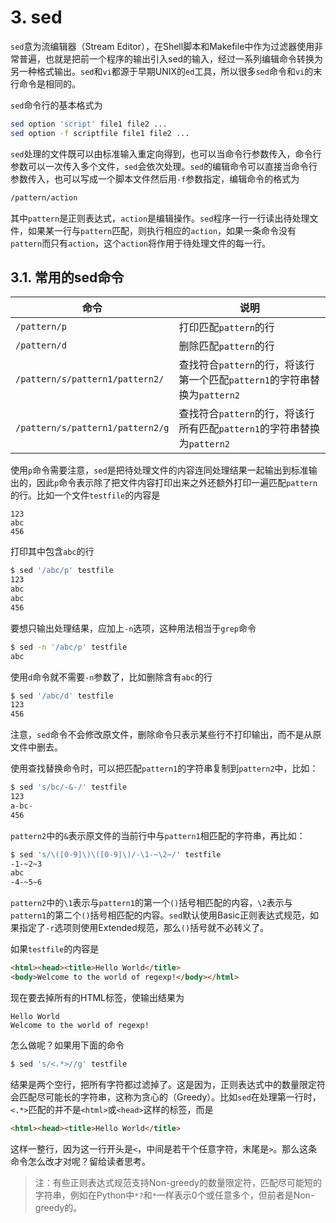 # 3. sed

`sed`意为流编辑器（Stream Editor），在Shell脚本和Makefile中作为过滤器使用非常普遍，也就是把前一个程序的输出引入sed的输入，经过一系列编辑命令转换为另一种格式输出。`sed`和`vi`都源于早期UNIX的`ed`工具，所以很多`sed`命令和`vi`的末行命令是相同的。

`sed`命令行的基本格式为

```bash
sed option 'script' file1 file2 ...
sed option -f scriptfile file1 file2 ...
```

`sed`处理的文件既可以由标准输入重定向得到，也可以当命令行参数传入，命令行参数可以一次传入多个文件，`sed`会依次处理。`sed`的编辑命令可以直接当命令行参数传入，也可以写成一个脚本文件然后用`-f`参数指定，编辑命令的格式为

```bash
/pattern/action
```

其中`pattern`是正则表达式，`action`是编辑操作。`sed`程序一行一行读出待处理文件，如果某一行与`pattern`匹配，则执行相应的`action`，如果一条命令没有`pattern`而只有`action`，这个`action`将作用于待处理文件的每一行。

## 3.1. 常用的sed命令

| 命令 | 说明 |
|------|------|
| `/pattern/p` | 打印匹配`pattern`的行 |
| `/pattern/d` | 删除匹配`pattern`的行 |
| `/pattern/s/pattern1/pattern2/` | 查找符合`pattern`的行，将该行第一个匹配`pattern1`的字符串替换为`pattern2` |
| `/pattern/s/pattern1/pattern2/g` | 查找符合`pattern`的行，将该行所有匹配`pattern1`的字符串替换为`pattern2` |

使用`p`命令需要注意，`sed`是把待处理文件的内容连同处理结果一起输出到标准输出的，因此`p`命令表示除了把文件内容打印出来之外还额外打印一遍匹配`pattern`的行。比如一个文件`testfile`的内容是

```
123
abc
456
```

打印其中包含`abc`的行

```bash
$ sed '/abc/p' testfile
123
abc
abc
456
```

要想只输出处理结果，应加上`-n`选项，这种用法相当于`grep`命令

```bash
$ sed -n '/abc/p' testfile
abc
```

使用`d`命令就不需要`-n`参数了，比如删除含有`abc`的行

```bash
$ sed '/abc/d' testfile
123
456
```

注意，`sed`命令不会修改原文件，删除命令只表示某些行不打印输出，而不是从原文件中删去。

使用查找替换命令时，可以把匹配`pattern1`的字符串复制到`pattern2`中，比如：

```bash
$ sed 's/bc/-&-/' testfile
123
a-bc-
456
```

`pattern2`中的`&`表示原文件的当前行中与`pattern1`相匹配的字符串，再比如：

```bash
$ sed 's/\([0-9]\)\([0-9]\)/-\1-~\2~/' testfile
-1-~2~3
abc
-4-~5~6
```

`pattern2`中的`\1`表示与`pattern1`的第一个`()`括号相匹配的内容，`\2`表示与`pattern1`的第二个`()`括号相匹配的内容。`sed`默认使用Basic正则表达式规范，如果指定了`-r`选项则使用Extended规范，那么`()`括号就不必转义了。

如果`testfile`的内容是

```html
<html><head><title>Hello World</title>
<body>Welcome to the world of regexp!</body></html>
```

现在要去掉所有的HTML标签，使输出结果为

```
Hello World
Welcome to the world of regexp!
```

怎么做呢？如果用下面的命令

```bash
$ sed 's/<.*>//g' testfile


```

结果是两个空行，把所有字符都过滤掉了。这是因为，正则表达式中的数量限定符会匹配尽可能长的字符串，这称为贪心的（Greedy）。比如`sed`在处理第一行时，`<.*>`匹配的并不是`<html>`或`<head>`这样的标签，而是

```html
<html><head><title>Hello World</title>
```

这样一整行，因为这一行开头是`<`，中间是若干个任意字符，末尾是`>`。那么这条命令怎么改才对呢？留给读者思考。

> 注：有些正则表达式规范支持Non-greedy的数量限定符，匹配尽可能短的字符串，例如在Python中`*?`和`*`一样表示0个或任意多个，但前者是Non-greedy的。 